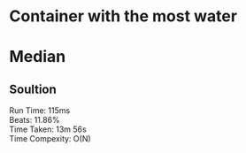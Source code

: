 
Container with the most water
=========
# Median
## Soultion
Run Time: 115ms      
Beats: 11.86%      
Time Taken: 13m 56s      
Time Compexity: O(N)   
